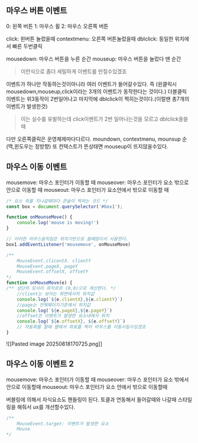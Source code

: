 ## 마우스 버튼 이벤트
0: 왼쪽 버튼
1: 마우스 휠
2: 마우스 오른쪽 버튼

click: 왼버튼 눌렀을때
contextmenu: 오른쪽 버튼눌렀을때
dblclick: 동일한 위치에서 빠른 두번클릭

mousedown: 마우스 버튼을 누른 순간
mouseup: 마우스 버튼을 눌렀다 땐 순간
> 이런식으로 좀더 세밀하게 이벤트를 만질수있겠죠

이벤트가 하나만 작동하는것이아니라 여러 이벤트가 들어갈수있다. 즉 (왼클릭시 mousedown,mouseup,click이라는 3개의 이벤트가 동작한다는 것이다.)
더블클릭 이벤트는 위3동작이 2번일어나고 마지막에 dblclick이 찍히는것이다.(이럴땐 총7개의 이벤트가 발생한것)
>이는 실수를 유발하는데 click이벤트가 2번 일어나는것을 모르고 dblclick을쓸때

다만 오른쪽클릭은 운영체제마다다르다.
moundown, contextmenu, mounsup 순(맥,윈도우는 정방향)
또 컨텍스트가 뜬상태면 mouseup이 뜨지않을수있다.

## 마우스 이동 이벤트
mousemove: 마우스 포인터가 이동할 때
mouseover: 마우스 포인터가 요소 밖으로 안으로 이동할 때
mouseout: 마우스 포인터가 요소안에서 밖으로 이동할 때
```js
/* 요소 위를 지나갈때마다 콘솔이 찍히는 코드 */
const box = document.querySelector('#box1');

function onMounseMove() {
	console.log('mouse is moving!')
}

// 이러한 마우스움직임은 위치기반으로 쓸때많이서 사용한다.
box1.addEventListener('mousemove', onMouseMove)

/**
	MouseEvent.clicentX. clientY
	MouseEvent.pageX, pageY
	MouseEvent.offsetX, offsetY
*/
function onMouseMove(e) {
/** 상단의 모서리 위치르르 (0,0)으로 계산한다. */
	//client는 보이는 화면에서의 위치값
	console.log(`${e.clientX},${e.clientY}`)
	//page는 전체페이지기준에서 위치값
	console.log(`${e.pageX},${e.pageY}`)
	//offset은 이벤트가 발생한 요소내에서 위치
	console.log(`${e.offsetX}, ${e.offsetY}`)
	// 자동화를 할때 웹에서 좌표를 찍어 마우스를 이동시킬수있겠죠
}
```
![[Pasted image 20250818170725.png]]

## 마우스 이동 이벤트 2
mousemove: 마우스 포인터가 이동할 때
mouseover: 마우스 포인터가 요소 밖에서 안으로 이동할때
mouseout: 마우스 포인터가 요소 안에서 밖으로 이동할때

버블링에 의해서 자식요소도 핸들링이 된다.
토클과 연동해서 들어갈때와 나갈때 스타일링을 해줘서 ux를 개선할수있다.
```js
/**
	MouseEvent.target: 이벤트가 발생한 요소
	Mouse
*/
```